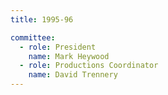 ```yaml
---
title: 1995-96

committee:
  - role: President
    name: Mark Heywood
  - role: Productions Coordinator
    name: David Trennery
---
```

